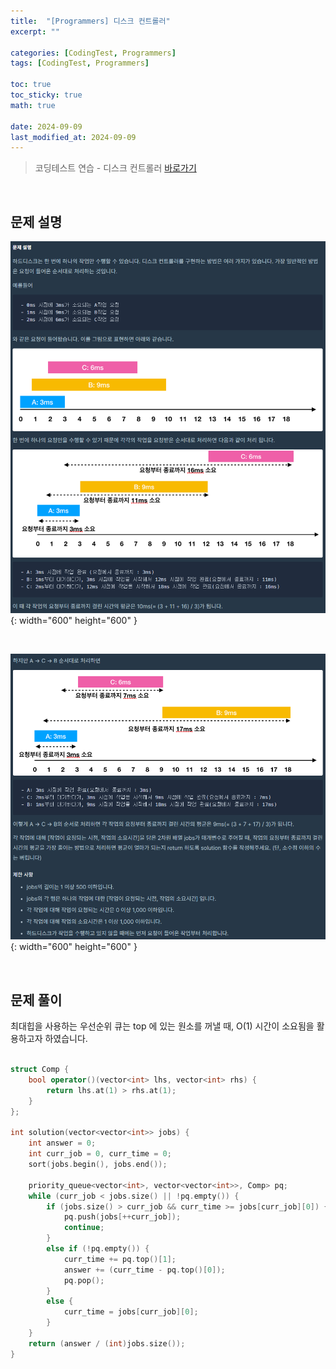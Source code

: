 ```yaml
---
title:  "[Programmers] 디스크 컨트롤러"
excerpt: ""

categories: [CodingTest, Programmers]
tags: [CodingTest, Programmers]

toc: true
toc_sticky: true
math: true
 
date: 2024-09-09
last_modified_at: 2024-09-09
---
```


> 코딩테스트 연습 - 디스크 컨트롤러 [바로가기](https://school.programmers.co.kr/learn/courses/30/lessons/42627)  

<br/>

## 문제 설명

![01](/assets/img/Programmers/디스크컨트롤러_01.PNG){: width="600" height="600" } 

<br/>

![01](/assets/img/Programmers/디스크컨트롤러_02.PNG){: width="600" height="600" } 

<br/>

## 문제 풀이

최대힙을 사용하는 우선순위 큐는 top 에 있는 원소를 꺼낼 때, O(1) 시간이 소요됨을 활용하고자 하였습니다.  
<br/>

```c++
struct Comp {
    bool operator()(vector<int> lhs, vector<int> rhs) {
        return lhs.at(1) > rhs.at(1);
    }
};

int solution(vector<vector<int>> jobs) {
    int answer = 0;
    int curr_job = 0, curr_time = 0;
    sort(jobs.begin(), jobs.end());

    priority_queue<vector<int>, vector<vector<int>>, Comp> pq;
    while (curr_job < jobs.size() || !pq.empty()) {
        if (jobs.size() > curr_job && curr_time >= jobs[curr_job][0]) {
            pq.push(jobs[++curr_job]);
            continue;
        }
        else if (!pq.empty()) {
            curr_time += pq.top()[1];
            answer += (curr_time - pq.top()[0]);
            pq.pop();
        }
        else {
            curr_time = jobs[curr_job][0];
        }
    }
    return (answer / (int)jobs.size());
}
```